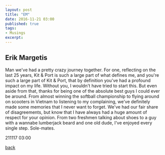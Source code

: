 ```yaml
---
layout: post
title: "EM"
date: 2016-11-21 03:00
published: true
tags:
- Musings
excerpt:
---
```


## [](#header-2)Erik Margetis

Man we've had a pretty crazy journey together. For one, reflecting on the last 25 years, Kit & Port is such a large part of what defines me, and you're such a large part of Kit & Port, that by definition you've had a profound impact on my life. Without you, I wouldn't have tried to start this. But even aside from that, thanks for being one of the absolute best guys I could ever be around. From almost winning the softball championship to flying around on scooters in Vietnam to listening to my complaining, we've definitely made some memories that I never want to forget. We've had our fair share of disagreements, but know that I have always had a huge amount of respect for your opinion. From two freshmen talking about shoes to a guy with a wannabe lumberjack beard and one old dude, I've enjoyed every single step. Sole-mates.

211117 03:00

[back](/index)
